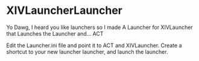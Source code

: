 # XIVLauncherLauncher
Yo Dawg, I heard you like launchers so I made A Launcher for XIVLauncher that Launches the Launcher and... ACT

Edit the Launcher.ini file and point it to ACT and XIVLauncher.
Create a shortcut to your new launcher launcher, and launch the launcher.
